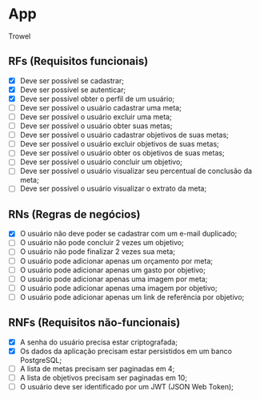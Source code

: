 # App

Trowel

## RFs (Requisitos funcionais)

- [x] Deve ser possível se cadastrar;
- [x] Deve ser possível se autenticar;
- [x] Deve ser possível obter o perfil de um usuário;
- [ ] Deve ser possível o usuário cadastrar uma meta;
- [ ] Deve ser possível o usuário excluir uma meta;
- [ ] Deve ser possível o usuário obter suas metas;
- [ ] Deve ser possível o usuário cadastrar objetivos de suas metas;
- [ ] Deve ser possível o usuário excluir objetivos de suas metas;
- [ ] Deve ser possível o usuário obter os objetivos de suas metas;
- [ ] Deve ser possível o usuário concluir um objetivo;
- [ ] Deve ser possível o usuário visualizar seu percentual de conclusão da meta;
- [ ] Deve ser possível o usuário visualizar o extrato da meta;

## RNs (Regras de negócios)

- [x] O usuário não deve poder se cadastrar com um e-mail duplicado;
- [ ] O usuário não pode concluir 2 vezes um objetivo;
- [ ] O usuário não pode finalizar 2 vezes sua meta;
- [ ] O usuário pode adicionar apenas um orçamento por meta;
- [ ] O usuário pode adicionar apenas um gasto por objetivo;
- [ ] O usuário pode adicionar apenas uma imagem por meta;
- [ ] O usuário pode adicionar apenas uma imagem por objetivo;
- [ ] O usuário pode adicionar apenas um link de referência por objetivo;

## RNFs (Requisitos não-funcionais)

- [x] A senha do usuário precisa estar criptografada;
- [x] Os dados da aplicação precisam estar persistidos em um banco PostgreSQL;
- [ ] A lista de metas precisam ser paginadas em 4;
- [ ] A lista de objetivos precisam ser paginadas em 10;
- [ ] O usuário deve ser identificado por um JWT (JSON Web Token);
